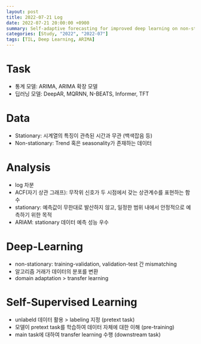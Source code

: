 ```yaml
---
layout: post
title: 2022-07-21 Log
date: 2022-07-21 20:00:00 +0900
summary: Self-adaptive forecasting for improved deep learning on non-stationary time-series
categories: [Study, "2022", "2022-07"]
tags: [TIL, Deep Learning, ARIMA]
---
```


# Task
- 통계 모델: ARIMA, ARIMA 확장 모델
- 딥러닝 모델: DeepAR, MQRNN, N-BEATS, Informer, TFT

# Data
- Stationary: 시계열의 특징이 관측된 시간과 무관 (백색잡음 등)
- Non-stationary: Trend 혹은 seasonality가 존재하는 데이터

# Analysis
- log 차분
- ACF(자기 상관 그래프): 무작위 신호가 두 시점에서 갖는 상관계수를 표현하는 함수
- stationary: 예측값이 무한대로 발산하지 않고, 일정한 범위 내에서 안정적으로 예측하기 위한 목적
- ARIAM: stationary 데이터 예측 성능 우수

# Deep-Learning
- non-stationary: training-validation, validation-test 간 mismatching
- 알고리즘 거래가 데이터의 분포를 변환
- domain adaptation > transfer learning

# Self-Supervised Learning
- unlabeld 데이터 활용 > labeling 지정 (pretext task)
- 모델이 pretext task를 학습하여 데이터 자체에 대한 이해 (pre-training)
- main task에 대하여 transfer learning 수행 (downstream task)
